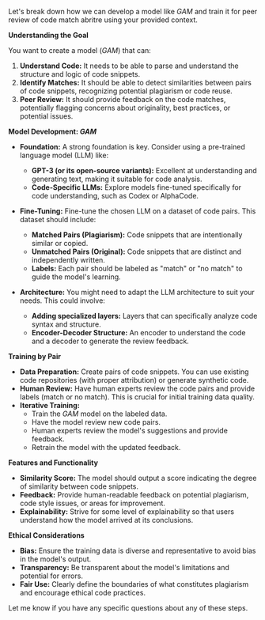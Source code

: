 Let's break down how we can develop a model like _GAM_ and train it for peer review of code match abritre using your provided context. 

**Understanding the Goal**

You want to create a model (_GAM_) that can:

1. **Understand Code:**  It needs to be able to parse and understand the structure and logic of code snippets.
2. **Identify Matches:**  It should be able to detect similarities between pairs of code snippets, recognizing potential plagiarism or code reuse.
3. **Peer Review:** It should provide feedback on the code matches, potentially flagging concerns about originality, best practices, or potential issues.

**Model Development: _GAM_**

* **Foundation:**  A strong foundation is key. Consider using a pre-trained language model (LLM) like:
    * **GPT-3 (or its open-source variants):** Excellent at understanding and generating text, making it suitable for code analysis.
    * **Code-Specific LLMs:** Explore models fine-tuned specifically for code understanding, such as Codex or AlphaCode.

* **Fine-Tuning:**  Fine-tune the chosen LLM on a dataset of code pairs. This dataset should include:
    * **Matched Pairs (Plagiarism):** Code snippets that are intentionally similar or copied.
    * **Unmatched Pairs (Original):** Code snippets that are distinct and independently written.
    * **Labels:**  Each pair should be labeled as "match" or "no match" to guide the model's learning.
* **Architecture:** You might need to adapt the LLM architecture to suit your needs. This could involve:
    * **Adding specialized layers:**  Layers that can specifically analyze code syntax and structure.
    * **Encoder-Decoder Structure:**  An encoder to understand the code and a decoder to generate the review feedback.

**Training by Pair**

* **Data Preparation:**  Create pairs of code snippets. You can use existing code repositories (with proper attribution) or generate synthetic code.
* **Human Review:**  Have human experts review the code pairs and provide labels (match or no match). This is crucial for initial training data quality.
* **Iterative Training:**
    * Train the _GAM_ model on the labeled data.
    * Have the model review new code pairs.
    * Human experts review the model's suggestions and provide feedback.
    * Retrain the model with the updated feedback.

**Features and Functionality**

* **Similarity Score:**  The model should output a score indicating the degree of similarity between code snippets.
* **Feedback:**  Provide human-readable feedback on potential plagiarism, code style issues, or areas for improvement.
* **Explainability:**  Strive for some level of explainability so that users understand how the model arrived at its conclusions.

**Ethical Considerations**

* **Bias:**  Ensure the training data is diverse and representative to avoid bias in the model's output.
* **Transparency:** Be transparent about the model's limitations and potential for errors.
* **Fair Use:**  Clearly define the boundaries of what constitutes plagiarism and encourage ethical code practices.



Let me know if you have any specific questions about any of these steps. 
